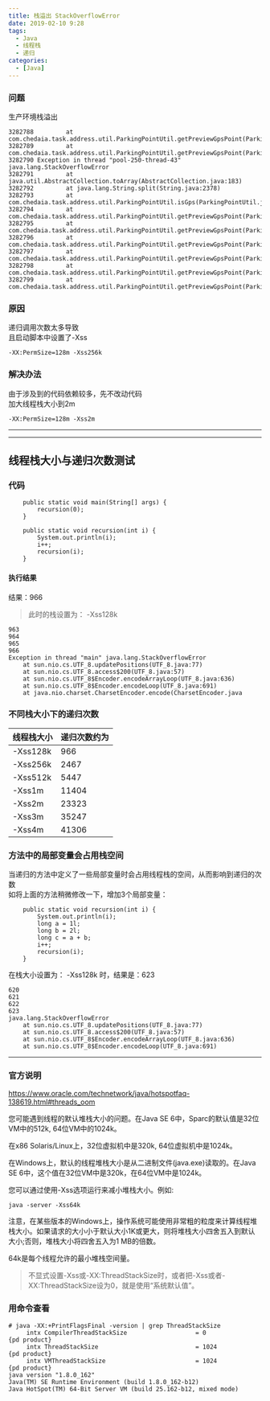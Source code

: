 ```yaml
---
title: 栈溢出 StackOverflowError
date: 2019-02-10 9:28
tags: 
  - Java
  - 线程栈
  - 递归
categories:
  - [Java]
---
```



### 问题
生产环境栈溢出

```
3282788         at com.chedaia.task.address.util.ParkingPointUtil.getPreviewGpsPoint(ParkingPointUtil.java:410)
3282789         at com.chedaia.task.address.util.ParkingPointUtil.getPreviewGpsPoint(ParkingPointUtil.java:410)
3282790 Exception in thread "pool-250-thread-43" java.lang.StackOverflowError
3282791         at java.util.AbstractCollection.toArray(AbstractCollection.java:183)
3282792         at java.lang.String.split(String.java:2378)
3282793         at com.chedaia.task.address.util.ParkingPointUtil.isGps(ParkingPointUtil.java:32)
3282794         at com.chedaia.task.address.util.ParkingPointUtil.getPreviewGpsPoint(ParkingPointUtil.java:406)
3282795         at com.chedaia.task.address.util.ParkingPointUtil.getPreviewGpsPoint(ParkingPointUtil.java:410)
3282796         at com.chedaia.task.address.util.ParkingPointUtil.getPreviewGpsPoint(ParkingPointUtil.java:410)
3282797         at com.chedaia.task.address.util.ParkingPointUtil.getPreviewGpsPoint(ParkingPointUtil.java:410)
3282798         at com.chedaia.task.address.util.ParkingPointUtil.getPreviewGpsPoint(ParkingPointUtil.java:410)
3282799         at com.chedaia.task.address.util.ParkingPointUtil.getPreviewGpsPoint(ParkingPointUtil.java:410)

```

### 原因
递归调用次数太多导致  
且启动脚本中设置了-Xss
```
-XX:PermSize=128m -Xss256k 
```

### 解决办法
由于涉及到的代码依赖较多，先不改动代码  
加大线程栈大小到2m
```
-XX:PermSize=128m -Xss2m 
```
----
----

##  线程栈大小与递归次数测试

### 代码
```
    public static void main(String[] args) {
        recursion(0);
    }

    public static void recursion(int i) {
        System.out.println(i);
        i++;
        recursion(i);
    }
```

#### 执行结果

结果：966
>此时的栈设置为： -Xss128k

```
963
964
965
966
Exception in thread "main" java.lang.StackOverflowError
	at sun.nio.cs.UTF_8.updatePositions(UTF_8.java:77)
	at sun.nio.cs.UTF_8.access$200(UTF_8.java:57)
	at sun.nio.cs.UTF_8$Encoder.encodeArrayLoop(UTF_8.java:636)
	at sun.nio.cs.UTF_8$Encoder.encodeLoop(UTF_8.java:691)
	at java.nio.charset.CharsetEncoder.encode(CharsetEncoder.java
```

### 不同栈大小下的递归次数

线程栈大小 | 递归次数约为
---|---
-Xss128k | 966
-Xss256k | 2467
-Xss512k | 5447
-Xss1m   | 11404
-Xss2m   | 23323
-Xss3m   | 35247
-Xss4m   | 41306


### 方法中的局部变量会占用栈空间
当递归的方法中定义了一些局部变量时会占用线程栈的空间，从而影响到递归的次数  
如将上面的方法稍微修改一下，增加3个局部变量：
```
    public static void recursion(int i) {
        System.out.println(i);
        long a = 1l;
        long b = 2l;
        long c = a + b;
        i++;
        recursion(i);
    }
```

在栈大小设置为： -Xss128k 时，结果是：623

```
620
621
622
623
java.lang.StackOverflowError
	at sun.nio.cs.UTF_8.updatePositions(UTF_8.java:77)
	at sun.nio.cs.UTF_8.access$200(UTF_8.java:57)
	at sun.nio.cs.UTF_8$Encoder.encodeArrayLoop(UTF_8.java:636)
	at sun.nio.cs.UTF_8$Encoder.encodeLoop(UTF_8.java:691)
```


----

### 官方说明
https://www.oracle.com/technetwork/java/hotspotfaq-138619.html#threads_oom

您可能遇到线程的默认堆栈大小的问题。在Java SE 6中，Sparc的默认值是32位VM中的512k, 64位VM中的1024k。

在x86 Solaris/Linux上，32位虚拟机中是320k, 64位虚拟机中是1024k。

在Windows上，默认的线程堆栈大小是从二进制文件(java.exe)读取的。在Java SE 6中，这个值在32位VM中是320k，在64位VM中是1024k。

您可以通过使用-Xss选项运行来减小堆栈大小。例如:
```
java -server -Xss64k
```
注意，在某些版本的Windows上，操作系统可能使用非常粗的粒度来计算线程堆栈大小。如果请求的大小小于默认大小1K或更大，则将堆栈大小四舍五入到默认大小;否则，堆栈大小将四舍五入为1 MB的倍数。


64k是每个线程允许的最小堆栈空间量。


>不显式设置-Xss或-XX:ThreadStackSize时，或者把-Xss或者-XX:ThreadStackSize设为0，就是使用“系统默认值”。



### 用命令查看
```
# java -XX:+PrintFlagsFinal -version | grep ThreadStackSize
     intx CompilerThreadStackSize                   = 0                                   {pd product}
     intx ThreadStackSize                           = 1024                                {pd product}
     intx VMThreadStackSize                         = 1024                                {pd product}
java version "1.8.0_162"
Java(TM) SE Runtime Environment (build 1.8.0_162-b12)
Java HotSpot(TM) 64-Bit Server VM (build 25.162-b12, mixed mode)
```
